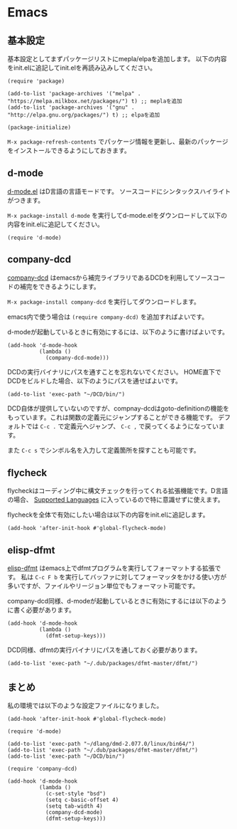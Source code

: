 # Emacs

## 基本設定

基本設定としてまずパッケージリストにmepla/elpaを追加します。
以下の内容をinit.elに追記してinit.elを再読み込みしてください。

```
(require 'package)

(add-to-list 'package-archives '("melpa" . "https://melpa.milkbox.net/packages/") t) ;; meplaを追加
(add-to-list 'package-archives '("gnu" . "http://elpa.gnu.org/packages/") t) ;; elpaを追加

(package-initialize)
```

`M-x package-refresh-contents` でパッケージ情報を更新し、最新のパッケージをインストールできるようにしておきます。

## d-mode

[d-mode.el](https://github.com/Emacs-D-Mode-Maintainers/Emacs-D-Mode) はD言語の言語モードです。
ソースコードにシンタックスハイライトがつきます。

`M-x package-install d-mode` を実行してd-mode.elをダウンロードして以下の内容をinit.elに追記してください。

```
(require 'd-mode)
```

## company-dcd

[company-dcd](https://github.com/tsukimizake/company-dcd) はemacsから補完ライブラリであるDCDを利用してソースコードの補完をできるようにします。

`M-x package-install company-dcd` を実行してダウンロードします。

emacs内で使う場合は `(require company-dcd)` を追加すればよいです。

d-modeが起動しているときに有効にするには、以下のように書けばよいです。

```
(add-hook 'd-mode-hook
          (lambda ()
            (company-dcd-mode)))
```

DCDの実行バイナリにパスを通すことを忘れないでください。
HOME直下でDCDをビルドした場合、以下のようにパスを通せばよいです。

```
(add-to-list 'exec-path "~/DCD/bin/")
```

DCD自体が提供していないのですが、compnay-dcdはgoto-definitionの機能をもっています。これは関数の定義元にジャンプすることができる機能です。
デフォルトでは `C-c .` で定義元へジャンプ、 `C-c ,` で戻ってくるようになっています。

また `C-c s` でシンボル名を入力して定義箇所を探すことも可能です。

## flycheck

flycheckはコーディング中に構文チェックを行ってくれる拡張機能です。D言語の場合、 [Supported Languages](http://www.flycheck.org/en/latest/languages.html#d) に入っているので特に意識せずに使えます。

flycheckを全体で有効にしたい場合は以下の内容をinit.elに追記します。

```
(add-hook 'after-init-hook #'global-flycheck-mode)
```

## elisp-dfmt

[elisp-dfmt](https://github.com/qsimpleq/elisp-dfmt) はemacs上でdfmtプログラムを実行してフォーマットする拡張です。
私は `C-c F b` を実行してバッファに対してフォーマッタをかける使い方が多いですが、ファイルやリージョン単位でもフォーマット可能です。

company-dcd同様、d-modeが起動しているときに有効にするには以下のように書く必要があります。

```
(add-hook 'd-mode-hook
          (lambda ()
            (dfmt-setup-keys)))
```

DCD同様、dfmtの実行バイナリにパスを通しておく必要があります。

```
(add-to-list 'exec-path "~/.dub/packages/dfmt-master/dfmt/")
```

## まとめ

私の環境では以下のような設定ファイルになりました。

```
(add-hook 'after-init-hook #'global-flycheck-mode)

(require 'd-mode)

(add-to-list 'exec-path "~/dlang/dmd-2.077.0/linux/bin64/")
(add-to-list 'exec-path "~/.dub/packages/dfmt-master/dfmt/")
(add-to-list 'exec-path "~/DCD/bin/")

(require 'company-dcd)

(add-hook 'd-mode-hook
          (lambda ()
            (c-set-style "bsd")
            (setq c-basic-offset 4)
            (setq tab-width 4)
            (company-dcd-mode)
            (dfmt-setup-keys)))
```
